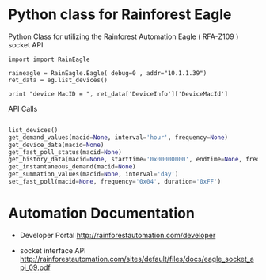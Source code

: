 
# Python class for Rainforest Eagle

Python Class for utilizing the Rainforest Automation Eagle ( RFA-Z109 ) socket API


    import import RainEagle

    raineagle = RainEagle.Eagle( debug=0 , addr="10.1.1.39")
    ret_data = eg.list_devices()

    print "device MacID = ", ret_data['DeviceInfo']['DeviceMacId']


API Calls



```python

list_devices()
get_demand_values(macid=None, interval='hour', frequency=None)
get_device_data(macid=None)
get_fast_poll_status(macid=None)
get_history_data(macid=None, starttime='0x00000000', endtime=None, frequency=None)
get_instantaneous_demand(macid=None)
get_summation_values(macid=None, interval='day')
set_fast_poll(macid=None, frequency='0x04', duration='0xFF')

```

# Automation Documentation

* Developer Portal http://rainforestautomation.com/developer


* socket interface  API http://rainforestautomation.com/sites/default/files/docs/eagle_socket_api_09.pdf
 

